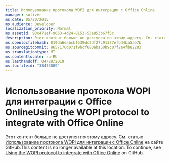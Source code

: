 ```yaml
---
title: Использование протокола WOPI для интеграции с Office Online
manager: soliver
ms.date: 05/20/2015
ms.audience: Developer
localization_priority: Normal
ms.assetid: 93c471ef-9063-4d24-8153-53a853b67f5c
description: Этот контент больше не доступен по этому адресу. См. статью Использование протокола WOPI для интеграции с Office Online на сайте GitHub.
ms.openlocfilehash: 819da6eabcbf539dc2df27c91377efbd4ba5ae7b
ms.sourcegitcommit: 8657170d071f9bcf680aba50b9c07f2a4fb82283
ms.translationtype: MT
ms.contentlocale: ru-RU
ms.lasthandoff: 04/28/2019
ms.locfileid: "33433089"
---
```

# <a name="using-the-wopi-protocol-to-integrate-with-office-online"></a><span data-ttu-id="194f6-104">Использование протокола WOPI для интеграции с Office Online</span><span class="sxs-lookup"><span data-stu-id="194f6-104">Using the WOPI protocol to integrate with Office Online</span></span>

<span data-ttu-id="194f6-p102">Этот контент больше не доступен по этому адресу. См. статью [Использование протокола WOPI для интеграции с Office Online](https://wopi.readthedocs.org/en/latest/intro.html) на сайте GitHub.</span><span class="sxs-lookup"><span data-stu-id="194f6-p102">This content is no longer available at this location. To continue, see [Using the WOPI protocol to integrate with Office Online](https://wopi.readthedocs.org/en/latest/intro.html) on GitHub.</span></span> 
  

